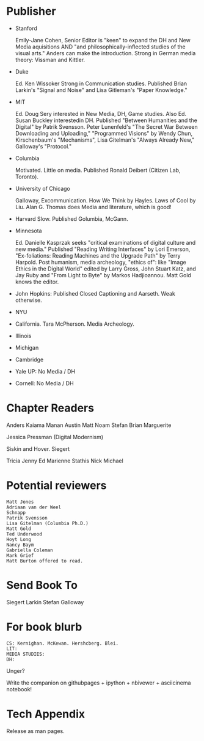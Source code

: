 Publisher
===========================

- Stanford

    Emily-Jane Cohen, Senior Editor is "keen" to expand the DH and New Media
    aquisitions AND "and philosophically-inflected studies of the visual arts."
    Anders can make the introduction. Strong in German media theory: Vissman and
    Kittler.

- Duke

    Ed. Ken Wissoker Strong in Communication studies. Published Brian
    Larkin's "Signal and Noise" and Lisa Gitleman's "Paper Knowledge."

- MIT

    Ed. Doug Sery interested in New Media, DH, Game studies. Also Ed. Susan
    Buckley interestedin DH. Published "Between Humanities and the Digital" by
    Patrik Svensson. Peter Lunenfeld's "The Secret War Between Downloading and
    Uploading," "Programmed Visions" by Wendy Chun, Kirschenbaum's
    "Mechanisms", Lisa Gitelman's "Always Already New," Galloway's "Protocol."

- Columbia

    Motivated. Little on media. Published Ronald Deibert (Citizen Lab,
    Toronto).

- University of Chicago

    Galloway, Excommunication. How We Think by Hayles. Laws of Cool by Liu. Alan G.
    Thomas does Media and literature, which is good!

- Harvard
    Slow. Published Golumbia, McGann.

- Minnesota

    Ed. Danielle Kasprzak seeks "critical examinations of digital culture and
    new media." Published "Reading Writing Interfaces" by Lori Emerson,
    "Ex-foliations: Reading Machines and the Upgrade Path" by Terry Harpold.  Post
    humanism, media archeology, "ethics of": like "Image Ethics in the Digital
    World" edited by Larry Gross, John Stuart Katz, and Jay Ruby and "From Light to
    Byte" by Markos Hadjioannou. Matt Gold knows the editor.


- John Hopkins: Published Closed Captioning and Aarseth. Weak otherwise.

- NYU
- California. Tara McPherson. Media Archeology. 
- Illinois
- Michigan
- Cambridge
- Yale UP: No Media / DH
- Cornell: No Media / DH


Chapter Readers
==========================
Anders
Kaiama
Manan
Austin
Matt
Noam
Stefan
Brian
Marguerite

Jessica Pressman (Digital Modernism)

Siskin and Hover.
Siegert


Tricia
Jenny
Ed
Marienne
Stathis
Nick
Michael

Potential reviewers
===========================

    Matt Jones
    Adriaan van der Weel
    Schnapp
    Patrik Svensson
    Lisa Gitelman (Columbia Ph.D.)
    Matt Gold
    Ted Underwood
    Hoyt Long
    Nancy Baym
    Gabriella Coleman
    Mark Grief
    Matt Burton offered to read.

Send Book To
===========================
Siegert
Larkin
Stefan
Galloway

For book blurb
===========================

    CS: Kernighan. McKewan. Hershcberg. Blei.
    LIT:
    MEDIA STUDIES:
    DH:
Unger?

Write the companion on githubpages + ipython + nbivewer + asciicinema notebook!

Tech Appendix
===========================
Release as man pages.
